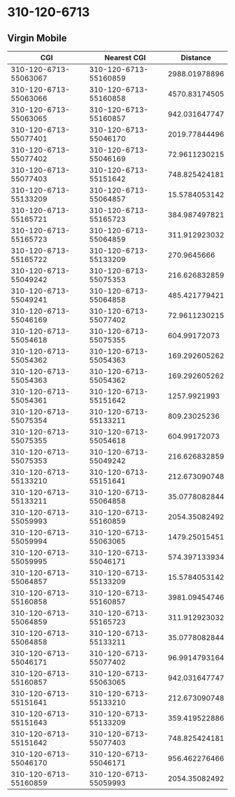 # 310-120-6713
## Virgin Mobile


| CGI | Nearest CGI | Distance |
|-----|-------------|----------|
| 310-120-6713-55063067 | 310-120-6713-55160859 | 2988.01978896 |
| 310-120-6713-55063066 | 310-120-6713-55160858 | 4570.83174505 |
| 310-120-6713-55063065 | 310-120-6713-55160857 | 942.031647747 |
| 310-120-6713-55077401 | 310-120-6713-55046170 | 2019.77844496 |
| 310-120-6713-55077402 | 310-120-6713-55046169 | 72.9611230215 |
| 310-120-6713-55077403 | 310-120-6713-55151642 | 748.825424181 |
| 310-120-6713-55133209 | 310-120-6713-55064857 | 15.5784053142 |
| 310-120-6713-55165721 | 310-120-6713-55165723 | 384.987497821 |
| 310-120-6713-55165723 | 310-120-6713-55064859 | 311.912923032 |
| 310-120-6713-55165722 | 310-120-6713-55133209 | 270.9645666 |
| 310-120-6713-55049242 | 310-120-6713-55075353 | 216.626832859 |
| 310-120-6713-55049241 | 310-120-6713-55064858 | 485.421779421 |
| 310-120-6713-55046169 | 310-120-6713-55077402 | 72.9611230215 |
| 310-120-6713-55054618 | 310-120-6713-55075355 | 604.99172073 |
| 310-120-6713-55054362 | 310-120-6713-55054363 | 169.292605262 |
| 310-120-6713-55054363 | 310-120-6713-55054362 | 169.292605262 |
| 310-120-6713-55054361 | 310-120-6713-55151642 | 1257.9921993 |
| 310-120-6713-55075354 | 310-120-6713-55133211 | 809.23025236 |
| 310-120-6713-55075355 | 310-120-6713-55054618 | 604.99172073 |
| 310-120-6713-55075353 | 310-120-6713-55049242 | 216.626832859 |
| 310-120-6713-55133210 | 310-120-6713-55151641 | 212.673090748 |
| 310-120-6713-55133211 | 310-120-6713-55064858 | 35.0778082844 |
| 310-120-6713-55059993 | 310-120-6713-55160859 | 2054.35082492 |
| 310-120-6713-55059994 | 310-120-6713-55063065 | 1479.25015451 |
| 310-120-6713-55059995 | 310-120-6713-55046171 | 574.397133934 |
| 310-120-6713-55064857 | 310-120-6713-55133209 | 15.5784053142 |
| 310-120-6713-55160858 | 310-120-6713-55160857 | 3981.09454746 |
| 310-120-6713-55064859 | 310-120-6713-55165723 | 311.912923032 |
| 310-120-6713-55064858 | 310-120-6713-55133211 | 35.0778082844 |
| 310-120-6713-55046171 | 310-120-6713-55077402 | 96.9914793164 |
| 310-120-6713-55160857 | 310-120-6713-55063065 | 942.031647747 |
| 310-120-6713-55151641 | 310-120-6713-55133210 | 212.673090748 |
| 310-120-6713-55151643 | 310-120-6713-55133209 | 359.419522886 |
| 310-120-6713-55151642 | 310-120-6713-55077403 | 748.825424181 |
| 310-120-6713-55046170 | 310-120-6713-55046171 | 956.462276466 |
| 310-120-6713-55160859 | 310-120-6713-55059993 | 2054.35082492 |
